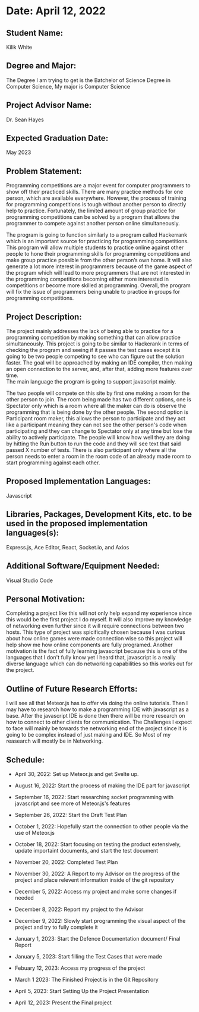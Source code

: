 Date: April 12, 2022
===================

Student Name:
-------------

Kilik White

Degree and Major:
-----------------

The Degree I am trying to get is the Batchelor of Science Degree in Computer
Science, My major is Computer Science

Project Advisor Name:
---------------------

Dr. Sean Hayes

Expected Graduation Date:
-------------------------

May 2023

Problem Statement:
------------------

Programming competitions are a major event for computer programmers to show off
their practiced skills. There are many practice methods for one person, which
are available everywhere. However, the process of training for programming
competitions is tough without another person to directly help to practice.
Fortunately, the limited amount of group practice for programming competitions
can be solved by a program that allows the programmer to compete against another
person online simultaneously.

The program is going to function similarly to a program called Hackerrank which
is an important source for practicing for programming competitions. This program
will allow multiple students to practice online against other people to hone
their programming skills for programming competitions and make group practice
possible from the other person’s own home. It will also generate a lot more
interest in programmers because of the game aspect of the program which will
lead to more programmers that are not interested in the programming competitions
becoming either more interested in competitions or become more skilled at
programming. Overall, the program will fix the issue of programmers being unable
to practice in groups for programming competitions.

Project Description:
--------------------

The project mainly addresses the lack of being able to practice for a
programming competition by making something that can allow practice
simultaneously. This project is going to be similar to Hackerank in terms of
checking the program and seeing if it passes the test cases except it is going
to be two people competing to see who can figure out the solution faster. The
goal will be approached by making an IDE compiler, then making an open
connection to the server, and, after that, adding more features over time.  
The main language the program is going to support javascript mainly.  

The two people will compete on this site by first one making a room for the other 
person to join.  The room being made has two different options, one is Spectator 
only which is a room where all the maker can do is observe the programming that 
is being done by the other people.  The second option is Participant room maker, 
this allows the person to participate and they act like a participant meaning they 
can not see the other person's code when participating and they can change to 
Spectator only at any time but lose the ability to actively participate.   The 
people will know how well they are doing by hitting the Run button to run the code 
and they will see text that said passed X number of tests.  There 
is also participant only where all the person needs to enter a room in the room code 
of an already made room to start programming against each other.

Proposed Implementation Languages:
----------------------------------

Javascript

Libraries, Packages, Development Kits, etc. to be used in the proposed implementation languages(s):
---------------------------------------------------------------------------------------------------

Express.js, Ace Editor, React, Socket.io, and Axios 

Additional Software/Equipment Needed:
-------------------------------------

Visual Studio Code

Personal Motivation:
--------------------

Completing a project like this will not only help expand my experience since
this would be the first project I do myself.  It will also improve my knowledge
of networking even further since it will require connections between two hosts.
This type of project was spicifically chosen because I was curious about how 
online games were made connection wise so this project will help show me 
how online components are fully programed.  Another motivation is the fact of 
fully learning javascript because this is one of the languages that I don't fully 
know yet I heard that, javascript is a really diverse language which can do 
networking capabilities so this works out for the project.  

Outline of Future Research Efforts:
-----------------------------------

I will see all that Meteor.js has to offer via doing the online tutorials. Then
I may have to research how to make a programming IDE with javascript as a base.
After the javascript IDE is done then there will be more research on how to
connect to other clients for communication.  The Challenges I expect to face will 
mainly be towards the networking end of the project since it is going to be complex 
instead of just making and IDE. So Most of my reasearch will mostly be in Networking.

Schedule:
---------

-   April 30, 2022: Set up Meteor.js and get Svelte up.

-   August 16, 2022: Start the process of making the IDE part for javascript

-   September 16, 2022: Start researching socket programming with javascript and see
    more of Meteor.js's features

-   September 26, 2022: Start the Draft Test Plan   

-   October 1, 2022: Hopefully start the connection to other people via the use
    of Meteor.js

-   October 18, 2022: Start focusing on testing the product extensively, update
    importaint documents, and start the test document

-   November 20, 2022: Completed Test Plan

-   November 30, 2022: A Report to my Advisor on the progress of the project and 
    place relevent information inside of the git repository

-   December 5, 2022: Access my project and make some changes if needed

-   December 8, 2022: Report my project to the Advisor

-   December 9, 2022: Slowly start programming the visual aspect of the project and try to fully complete it  

-   January 1, 2023: Start the Defence Documentation document/ Final Report

-   January 5, 2023: Start filling the Test Cases that were made

-   Febuary 12, 2023:  Access my progress of the project

-   March 1 2023: The Finished Project is in the Git Repository

-   April 5, 2023: Start Setting Up the Project Presentation

-   April 12, 2023: Present the Final project
